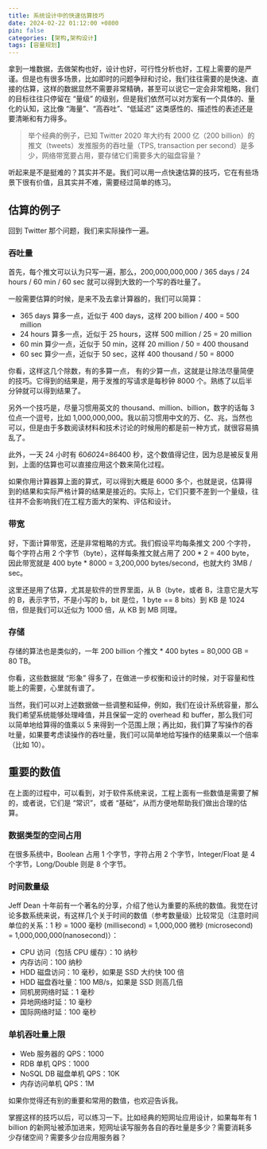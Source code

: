 ```yaml
---
title: 系统设计中的快速估算技巧
date: 2024-02-22 01:12:00 +0800
pin: false 
categories: [架构,架构设计]
tags: [容量规划]
---
```


拿到一堆数据，去做架构也好，设计也好，可行性分析也好，工程上需要的是严谨。但是也有很多场景，比如即时的问题争辩和讨论，我们往往需要的是快速、直接的估算，这样的数据显然不需要非常精确，甚至可以说它一定会非常粗略，我们的目标往往只停留在 “量级” 的级别，但是我们依然可以对方案有一个具体的、量化的认知，这比像 “海量”、“高吞吐”、“低延迟” 这类感性的、描述性的表述还是要清晰和有力得多。

> 举个经典的例子，已知 Twitter 2020 年大约有 2000 亿（200 billion）的推文（tweets）发推服务的吞吐量（TPS, transaction per second）是多少，网络带宽要占用，要存储它们需要多大的磁盘容量？

听起来是不是挺难的？其实并不是。我们可以用一点快速估算的技巧，它在有些场景下很有价值，且其实并不难，需要经过简单的练习。

## 估算的例子

回到 Twitter 那个问题，我们来实际操作一遍。

### 吞吐量

首先，每个推文可以认为只写一遍，那么，200,000,000,000 / 365 days / 24 hours / 60 min / 60 sec 就可以得到大致的一个写的吞吐量了。

一般需要估算的时候，是来不及去拿计算器的，我们可以简算：

- 365 days 算多一点，近似于 400 days，这样 200 billion / 400 = 500 million
- 24 hours 算多一点，近似于 25 hours，这样 500 million / 25 = 20 million
- 60 min 算少一点，近似于 50 min，这样 20 million / 50 = 400 thousand
- 60 sec 算少一点，近似于 50 sec，这样 400 thousand / 50 = 8000

你看，这样这几个除数，有的多算一点， 有的少算一点，这就是让除法尽量简便的技巧。它得到的结果是，用于发推的写请求是每秒钟 8000 个。熟练了以后半分钟就可以得到结果了。

另外一个技巧是，尽量习惯用英文的 thousand、million、billion，数字的话每 3 位点一个逗号，比如 1,000,000,000。我以前习惯用中文的万、亿、兆，当然也可以，但是由于多数阅读材料和技术讨论的时候用的都是前一种方式，就很容易搞乱了。

此外，一天 24 小时有 60*60*24=86400 秒，这个数值得记住，因为总是被反复用到，上面的估算也可以直接应用这个数来简化过程。

如果你用计算器算上面的算式，可以得到大概是 6000 多个，也就是说，估算得到的结果和实际严格计算的结果是接近的。实际上，它们只要不差到一个量级，往往并不会影响我们在工程方面大的架构、评估和设计。

### 带宽

好，下面计算带宽，还是非常粗略的方式。我们假设平均每条推文 200 个字符，每个字符占用 2 个字节（byte），这样每条推文就占用了 200 * 2 = 400 byte，因此带宽就是 400 byte * 8000 = 3,200,000 bytes/second，也就大约 3MB / sec。

这里还是用了估算，尤其是软件的世界里面，从 B（byte，或者 B，注意它是大写的 B，表示字节，不是小写的 b，bit 是位，1 byte == 8 bits）到 KB 是 1024 倍，但是我们可以近似为 1000 倍，从 KB 到 MB 同理。

### 存储

存储的算法也是类似的，一年 200 billion 个推文 * 400 bytes = 80,000 GB = 80 TB。

你看，这些数据就 “形象” 得多了，在做进一步权衡和设计的时候，对于容量和性能上的需要，心里就有谱了。

当然，我们可以对上述数据做一些调整和延伸，例如，我们在设计系统容量，那么我们希望系统能够处理峰值，并且保留一定的 overhead 和 buffer，那么我们可以简单地给算得的值乘以 5 来得到一个范围上限；再比如，我们算了写操作的吞吐量，如果要考虑读操作的吞吐量，我们可以简单地给写操作的结果乘以一个倍率（比如 10）。

## 重要的数值

在上面的过程中，可以看到，对于软件系统来说，工程上面有一些数值是需要了解的，或者说，它们是 “常识”，或者 “基础”，从而方便地帮助我们做出合理的估算。

### 数据类型的空间占用

在很多系统中，Boolean 占用 1 个字节，字符占用 2 个字节，Integer/Float 是 4 个字节，Long/Double 则是 8 个字节。

### 时间数量级

Jeff Dean 十年前有一个著名的分享，介绍了他认为重要的系统的数值。我觉在讨论多数系统来说，有这样几个关于时间的数值（参考数量级）比较常见（注意时间单位的关系：1 秒 = 1000 毫秒 (millisecond) = 1,000,000 微秒 (microsecond) = 1,000,000,000(nanosecond)）：

- CPU 访问（包括 CPU 缓存）：10 纳秒
- 内存访问：100 纳秒
- HDD 磁盘访问：10 毫秒，如果是 SSD 大约快 100 倍
- HDD 磁盘吞吐量：100 MB/s，如果是 SSD 则高几倍
- 同机房网络时延：1 毫秒
- 异地网络时延：10 毫秒
- 国际网络时延：100 毫秒

### 单机吞吐量上限

- Web 服务器的 QPS：1000
- RDB 单机 QPS：1000
- NoSQL DB 磁盘单机 QPS：10K
- 内存访问单机 QPS：1M

如果你觉得还有别的重要和常用的数值，也欢迎告诉我。

掌握这样的技巧以后，可以练习一下。比如经典的短网址应用设计，如果每年有 1 billion 的新网址被添加进来，短网址读写服务各自的吞吐量是多少？需要消耗多少存储空间？需要多少台应用服务器？